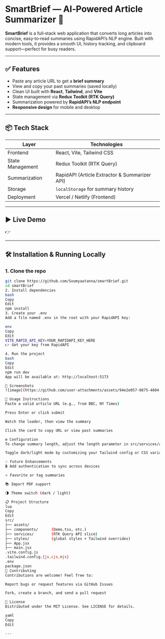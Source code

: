 
# SmartBrief — AI‑Powered Article Summarizer 🚀

**SmartBrief** is a full‑stack web application that converts long articles into concise, easy‑to‑read summaries using RapidAPI’s NLP engine. Built with modern tools, it provides a smooth UI, history tracking, and clipboard support—perfect for busy readers.

---

## ✅ Features

- Paste any article URL to get a **brief summary**
- View and copy your past summaries (saved locally)
- Clean UI built with **React**, **Tailwind**, and **Vite**
- State management via **Redux Toolkit (RTK Query)**
- Summarization powered by **RapidAPI’s NLP endpoint**
- **Responsive design** for mobile and desktop

---

## 📦 Tech Stack

| Layer            | Technologies                                  |
|------------------|-----------------------------------------------|
| Frontend         | React, Vite, Tailwind CSS                     |
| State Management | Redux Toolkit (RTK Query)                     |
| Summarization    | RapidAPI (Article Extractor & Summarizer API) |
| Storage          | `localStorage` for summary history            |
| Deployment       | Vercel / Netlify (Frontend)                   |

---

## ▶️ Live Demo

👉

---

## 🛠️ Installation & Running Locally

### 1. Clone the repo  
```bash
git clone https://github.com/Soumyaatanna/smartBrief.git
cd smartBrief
2. Install dependencies
bash
Copy
Edit
npm install
3. Create your .env
Add a file named .env in the root with your RapidAPI key:

env
Copy
Edit
VITE_RAPID_API_KEY=YOUR_RAPIDAPI_KEY_HERE
👉 Get your key from RapidAPI

4. Run the project
bash
Copy
Edit
npm run dev
App will be available at: http://localhost:5173

🎨 Screenshots
![image](https://github.com/user-attachments/assets/94e2e057-0875-4604-9501-7ca1e6d29f58)

💼 Usage Instructions
Paste a valid article URL (e.g., from BBC, NY Times)

Press Enter or click submit

Watch the loader, then view the summary

Click the card to copy URL or view past summaries

⚙️ Configuration
To change summary length, adjust the length parameter in src/services/article.js

Toggle dark/light mode by customizing your Tailwind config or CSS variables

💡 Future Enhancements
🔒 Add authentication to sync across devices

⭐️ Favorite or tag summaries

📚 Import PDF support

🌗 Theme switch (dark / light)

📋 Project Structure
lua
Copy
Edit
src/
├── assets/
├── components/      (Demo.tsx, etc.)
├── services/        (RTK Query API slice)
├── styles/          (global styles + Tailwind overrides)
├── App.jsx
├── main.jsx
.vite.config.js
.tailwind.config.{js,cjs,mjs}
.env
package.json
🤝 Contributing
Contributions are welcome! Feel free to:

Report bugs or request features via GitHub Issues

Fork, create a branch, and send a pull request

📝 License
Distributed under the MIT License. See LICENSE for details.

yaml
Copy
Edit

---
